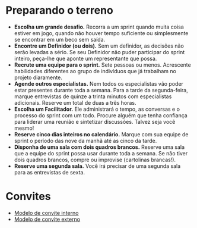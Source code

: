 # Preparando o terreno

- **Escolha um grande desafio.** Recorra a um sprint quando muita coisa estiver em jogo, quando não houver tempo suficiente ou simplesmente se encontrar em um beco sem saída.
- **Encontre um Definidor (ou dois).** Sem um definidor, as decisões não serão levadas a sério. Se seu Definidor não puder participar do sprint inteiro, peça-lhe que aponte um representante que possa.
- **Recrute uma equipe para o sprint.** Sete pessoas ou menos. Acrescente habilidades diferentes ao grupo de indivíduos que já trabalham no projeto diaramente.
- **Agende outros especialistas.** Nem todos os especialistas vão poder estar presentes durante toda a semana. Para a tarde da segunda-feira, marque entrevistas de quinze a trinta minutos com especialistas adicionais. Reserve um total de duas a três horas.
- **Escolha um Facilitador.** Ele administrará o tempo, as conversas e o processo do sprint com um todo. Procure alguém que tenha confiança para liderar uma reunião e sintetizar discussões. Talvez seja você mesmo!
- **Reserve cinco dias inteiros no calendário.** Marque com sua equipe de sprint o período das nove da manhã até as cinco da tarde.
- **Disponha de uma sala com dois quadros brancos.** Reserve uma sala que a equipe do sprint possa usar durante toda a semana. Se não tiver dois quadros brancos, compre ou improvise (cartolinas brancas!).
- **Reserve uma segunda sala.** Você irá precisar de uma segunda sala para as entrevistas de sexta.

# Convites
- [Modelo de convite interno](https://codepen.io/anon/pen/Epvezp)
- [Modelo de convite externo](https://codepen.io/anon/pen/OwjoeM)
